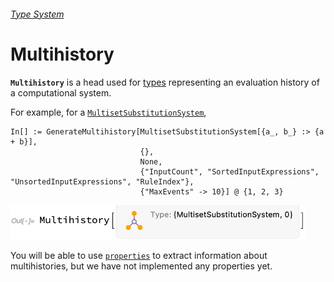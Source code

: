 ###### [Type System](README.md)

# Multihistory

**`Multihistory`** is a head used for [types](/Documentation/Types/README.md) representing an evaluation history of a
computational system.

For example, for a [`MultisetSubstitutionSystem`](/Documentation/Systems/MultisetSubstitutionSystem.md),

```wl
In[] := GenerateMultihistory[MultisetSubstitutionSystem[{a_, b_} :> {a + b}],
                             {},
                             None,
                             {"InputCount", "SortedInputExpressions", "UnsortedInputExpressions", "RuleIndex"},
                             {"MaxEvents" -> 10}] @ {1, 2, 3}
```

<img src="/Documentation/Images/MultisetMultihistory.png" width="472.2">

You will be able to use [`properties`]($SetReplaceProperties.md) to extract information about multihistories, but we
have not implemented any properties yet.
